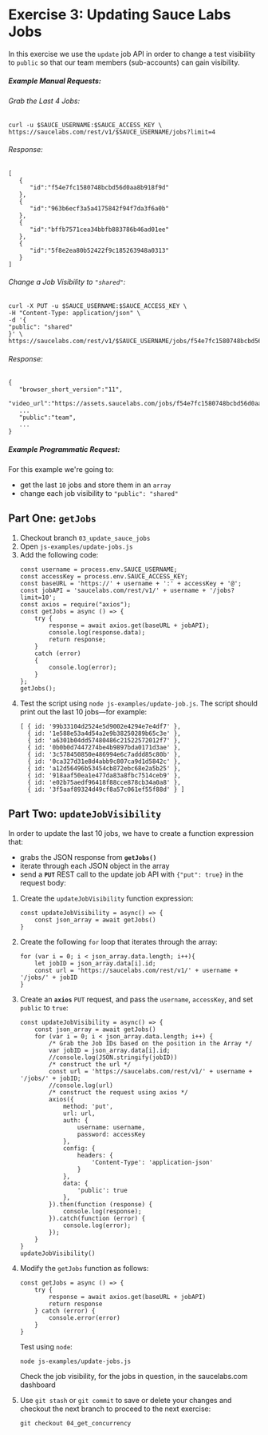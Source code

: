 # Exercise 3: Updating Sauce Labs Jobs
In this exercise we use the `update` job API in order to change a test visibility to `public` so that our team members (sub-accounts) can gain visibility.
##### Example Manual Requests:

###### Grab the Last 4 Jobs:
```
curl -u $SAUCE_USERNAME:$SAUCE_ACCESS_KEY \
https://saucelabs.com/rest/v1/$SAUCE_USERNAME/jobs?limit=4
```
###### Response:
```
[  
   {  
      "id":"f54e7fc1580748bcbd56d0aa8b918f9d"
   },
   {  
      "id":"963b6ecf3a5a4175842f94f7da3f6a0b"
   },
   {  
      "id":"bffb7571cea34bbfb883786b46ad01ee"
   },
   {  
      "id":"5f8e2ea80b52422f9c185263948a0313"
   }
]
```
###### Change a Job Visibility to `"shared"`:
```
curl -X PUT -u $SAUCE_USERNAME:$SAUCE_ACCESS_KEY \
-H "Content-Type: application/json" \
-d '{
"public": "shared"
}' \ 
https://saucelabs.com/rest/v1/$SAUCE_USERNAME/jobs/f54e7fc1580748bcbd56d0aa8b918f9d
```
###### Response:
```
{  
   "browser_short_version":"11",
   "video_url":"https://assets.saucelabs.com/jobs/f54e7fc1580748bcbd56d0aa8b918f9d/video.mp4",
   ...
   "public":"team",
   ...
}
```
##### Example Programmatic Request:
For this example we're going to:
* get the last `10` jobs and store them in an `array`
* change each job visibility to `"public": "shared"`

## Part One: **`getJobs`**
1. Checkout branch `03_update_sauce_jobs`
2. Open `js-examples/update-jobs.js`
3. Add the following code:
    ```
   const username = process.env.SAUCE_USERNAME;
   const accessKey = process.env.SAUCE_ACCESS_KEY;
   const baseURL = 'https://' + username + ':' + accessKey + '@';
   const jobAPI = 'saucelabs.com/rest/v1/' + username + '/jobs?limit=10';
   const axios = require("axios");
   const getJobs = async () => {
        try {
            response = await axios.get(baseURL + jobAPI);
            console.log(response.data);
            return response;
        }
        catch (error)
        {
            console.log(error);
        }
    };
    getJobs();
    ```
4. Test the script using `node js-examples/update-job.js`. The script should print out the last 10 jobs—for example:
    ```
    [ { id: '99b33104d2524e5d9002e4294e7e4df7' },
      { id: '1e588e53a4d54a2e9b38250289b65c3e' },
      { id: 'a6301b04dd57480486c21522572012f7' },
      { id: '0b0b0d7447274be4b9897bda0171d3ae' },
      { id: '3c578450850e486994e6c7addd85c80b' },
      { id: '0ca327d31e8d4abb9c807ca9d1d5842c' },
      { id: 'a12d56496b53454cb872ebc68e2a5b25' },
      { id: '918aaf50ea1e477da83a8fbc7514ceb9' },
      { id: 'e02b75aedf96418f88cce878cb34a0a8' },
      { id: '3f5aaf89324d49cf8a57c061ef55f88d' } ]
    ```

## Part Two: **`updateJobVisibility`**

In order to update the last 10 jobs, we have to create a function expression that:
   
* grabs the JSON response from **`getJobs()`**
* iterate through each JSON object in the array
* send a **`PUT`** REST call to the update job API with `{"put": true}` in the request body:

1. Create the `updateJobVisibility` function expression:
    ```
    const updateJobVisibility = async() => {
        const json_array = await getJobs()
    }
    ```
6. Create the following `for` loop that iterates through the array:
    ```
    for (var i = 0; i < json_array.data.length; i++){
        let jobID = json_array.data[i].id;
        const url = 'https://saucelabs.com/rest/v1/' + username + '/jobs/' + jobID
    }
    ```
7. Create an **`axios`** `PUT` request, and pass the `username`, `accessKey`, and set `public` to `true`:
    ```
    const updateJobVisibility = async() => {
        const json_array = await getJobs()
        for (var i = 0; i < json_array.data.length; i++) {
            /* Grab the Job IDs based on the position in the Array */
            var jobID = json_array.data[i].id;
            //console.log(JSON.stringify(jobID))
            /* construct the url */
            const url = 'https://saucelabs.com/rest/v1/' + username +  '/jobs/' + jobID;
            //console.log(url)
            /* construct the request using axios */
            axios({
                method: 'put',
                url: url,
                auth: {
                    username: username,
                    password: accessKey
                },
                config: {
                    headers: {
                        'Content-Type': 'application-json'
                    }
                },
                data: {
                    'public': true
                },
            }).then(function (response) {
                console.log(response);
            }).catch(function (error) {
                console.log(error);
            });
        }
    }
    updateJobVisibility()
    ```
8. Modify the `getJobs` function as follows:
    ```
    const getJobs = async () => {
        try {
            response = await axios.get(baseURL + jobAPI)
            return response
        } catch (error) {
            console.error(error)
        }
    }
    ```
    Test using `node`:
    ```
    node js-examples/update-jobs.js
    ```
    Check the job visibility, for the jobs in question, in the saucelabs.com dashboard
    
9. Use `git stash` or `git commit` to save or delete your changes and checkout the next branch to proceed to the next exercise:
    ```
    git checkout 04_get_concurrency
    ```